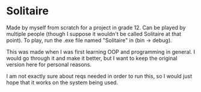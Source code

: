 # Solitaire
 
Made by myself from scratch for a project in grade 12. 
Can be played by multiple people (though I suppose it wouldn't be called Solitaire at that point).
To play, run the .exe file named "Solitaire" in (bin -> debug).

This was made when I was first learning OOP and programming in general. I would go through it and make it better, but I want to keep the original version here for personal reasons.

I am not exactly sure about reqs needed in order to run this, so I would just hope that it works on the system being used.
